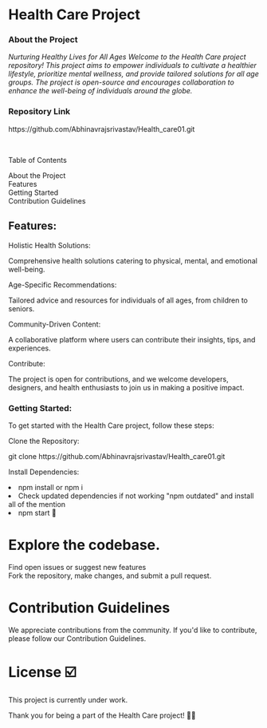 <h1>Health Care Project</h1>

<h3>About the Project</h3>
<i>Nurturing Healthy Lives for All Ages
Welcome to the Health Care project repository! This project aims to empower individuals to cultivate a healthier lifestyle, prioritize mental wellness, and provide tailored solutions for all age groups. The project is open-source and encourages collaboration to enhance the well-being of individuals around the globe.</i>

<h3>Repository Link</h3>
https://github.com/Abhinavrajsrivastav/Health_care01.git

<br><p>Table of Contents</p>
About the Project<br>
Features<br>
Getting Started<br>
Contribution Guidelines<br>

<h2>Features:</h2>
<p>Holistic Health Solutions:</p> Comprehensive health solutions catering to physical, mental, and emotional well-being.

<p>Age-Specific Recommendations:</p> Tailored advice and resources for individuals of all ages, from children to seniors.

<p>Community-Driven Content:</p> A collaborative platform where users can contribute their insights, tips, and experiences.

<p>Contribute:</p> The project is open for contributions, and we welcome developers, designers, and health enthusiasts to join us in making a positive impact.

<h3>Getting Started:</h3>
<p>To get started with the Health Care project, follow these steps:</p>

<p>Clone the Repository:</p>
git clone https://github.com/Abhinavrajsrivastav/Health_care01.git

<p>Install Dependencies:</p>

<li>npm install or npm i</li>
<li> Check updated dependencies if not working "npm outdated" and install all of the mention</li>
<li>npm start 🚤</li>

# Explore the codebase.
Find open issues or suggest new features<br>
Fork the repository, make changes, and submit a pull request.<br>

# Contribution Guidelines
We appreciate contributions from the community. If you'd like to contribute, please follow our Contribution Guidelines.<br>

# License ☑️
This project is currently under work.

Thank you for being a part of the Health Care project! 🌱💪
